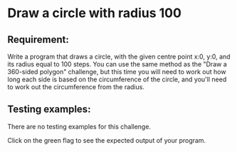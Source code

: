 # Draw a circle with radius 100

## Requirement:

Write a program that draws a circle, with the given centre point x:0, y:0, and its radius equal to 100 steps.
You can use the same method as the "Draw a 360-sided polygon" challenge, but this time you will need to work out how long each side is based on the circumference of the circle, and you'll need to work out the circumference from the radius.

## Testing examples:

There are no testing examples for this challenge.

Click on the green flag to see the expected output of your program.
